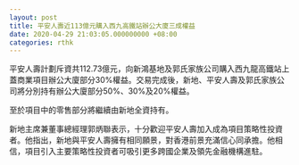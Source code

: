 ```yaml
---
layout: post
title: 平安人壽近113億元購入西九高鐵站辦公大廈三成權益
date: 2020-04-29 21:03:05.000000000 +08:00
categories: rthk
---
```


平安人壽計劃斥資共112.73億元，向新鴻基地及郭氏家族公司購入西九龍高鐵站上蓋商業項目辦公大廈部分30%權益。交易完成後，新地、平安人壽及郭氏家族公司將分別持有辦公大廈部分50%、30%及20%權益。

至於項目中的零售部分將繼續由新地全資持有。

新地主席兼董事總經理郭炳聯表示，十分歡迎平安人壽加入成為項目策略性投資者。他指出，新地與平安人壽擁有相同願景，對香港前景充滿信心同承擔。他相信，項目引入主要策略性投資者可吸引更多跨國企業及領先金融機構進駐。

